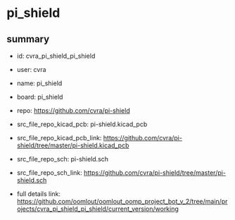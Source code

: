 # pi_shield
 
## summary 
* id: cvra_pi_shield_pi_shield
* user: cvra
* name: pi_shield
* board: pi_shield
* repo: https://github.com/cvra/pi-shield
* src_file_repo_kicad_pcb: pi-shield.kicad_pcb
* src_file_repo_kicad_pcb_link: https://github.com/cvra/pi-shield/tree/master/pi-shield.kicad_pcb


* src_file_repo_sch: pi-shield.sch
* src_file_repo_sch_link: https://github.com/cvra/pi-shield/tree/master/pi-shield.sch
* full details link: https://github.com/oomlout/oomlout_oomp_project_bot_v_2/tree/main/projects/cvra_pi_shield_pi_shield/current_version/working  







